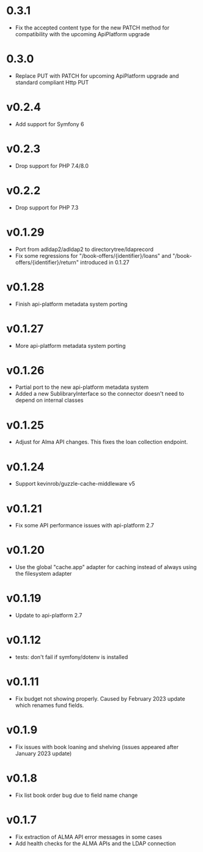 # 0.3.1

* Fix the accepted content type for the new PATCH method for compatibility with the upcoming ApiPlatform upgrade

# 0.3.0

* Replace PUT with PATCH for upcoming ApiPlatform upgrade and standard compliant Http PUT

# v0.2.4

* Add support for Symfony 6

# v0.2.3

* Drop support for PHP 7.4/8.0

# v0.2.2

* Drop support for PHP 7.3

# v0.1.29

* Port from adldap2/adldap2 to directorytree/ldaprecord
* Fix some regressions for "/book-offers/{identifier}/loans"
  and "/book-offers/{identifier}/return" introduced in 0.1.27

# v0.1.28

* Finish api-platform metadata system porting

# v0.1.27

* More api-platform metadata system porting

# v0.1.26

* Partial port to the new api-platform metadata system
* Added a new SublibraryInterface so the connector doesn't need to depend on internal classes

# v0.1.25

* Adjust for Alma API changes. This fixes the loan collection endpoint.

# v0.1.24

* Support kevinrob/guzzle-cache-middleware v5

# v0.1.21

* Fix some API performance issues with api-platform 2.7

# v0.1.20

* Use the global "cache.app" adapter for caching instead of always using the filesystem adapter

# v0.1.19

* Update to api-platform 2.7

# v0.1.12

* tests: don't fail if symfony/dotenv is installed

# v0.1.11

* Fix budget not showing properly. Caused by February 2023 update which renames fund fields.

# v0.1.9

* Fix issues with book loaning and shelving (issues appeared after January 2023 update)

# v0.1.8

* Fix list book order bug due to field name change

# v0.1.7

* Fix extraction of ALMA API error messages in some cases
* Add health checks for the ALMA APIs and the LDAP connection
